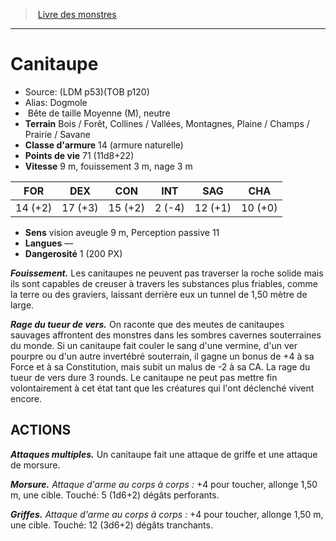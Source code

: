 ﻿> [Livre des monstres](tome_of_beasts.md)

---

# Canitaupe

- Source: (LDM p53)(TOB p120)
- Alias: Dogmole
-  Bête de taille Moyenne (M), neutre
- **Terrain** Bois / Forêt, Collines / Vallées, Montagnes, Plaine / Champs / Prairie / Savane
- **Classe d'armure** 14 (armure naturelle)
- **Points de vie** 71 (11d8+22)
- **Vitesse** 9 m, fouissement 3 m, nage 3 m

|FOR|DEX|CON|INT|SAG|CHA|
|---|---|---|---|---|---|
|14 (+2)|17 (+3)|15 (+2)|2 (-4)|12 (+1)|10 (+0)|

- **Sens** vision aveugle 9 m, Perception passive 11
- **Langues** —
- **Dangerosité** 1 (200 PX)

**_Fouissement._** Les canitaupes ne peuvent pas traverser la roche solide mais ils sont capables de creuser à travers les substances plus friables, comme la terre ou des graviers, laissant derrière eux un tunnel de 1,50 mètre de large.

**_Rage du tueur de vers._** On raconte que des meutes de canitaupes sauvages affrontent des monstres dans les sombres cavernes souterraines du monde. Si un canitaupe fait couler le sang d'une vermine, d'un ver pourpre ou d'un autre invertébré souterrain, il gagne un bonus de +4 à sa Force et à sa Constitution, mais subit un malus de -2 à sa CA. La rage du tueur de vers dure 3 rounds. Le canitaupe ne peut pas mettre fin volontairement à cet état tant que les créatures qui l'ont déclenché vivent encore.

## ACTIONS

**_Attaques multiples._** Un canitaupe fait une attaque de griffe et une attaque de morsure.

**_Morsure._** _Attaque d'arme au corps à corps :_ +4 pour toucher, allonge 1,50 m, une cible. Touché: 5 (1d6+2) dégâts perforants.

**_Griffes._** _Attaque d'arme au corps à corps :_ +4 pour toucher, allonge 1,50 m, une cible. Touché: 12 (3d6+2) dégâts tranchants.

